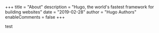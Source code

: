 +++
title = "About"
description = "Hugo, the world's fastest framework for building websites"
date = "2019-02-28"
author = "Hugo Authors"
enableComments = false
+++


test
